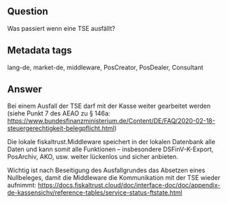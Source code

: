 ## Question

Was passiert wenn eine TSE ausfällt?

## Metadata tags

lang-de, market-de, middleware, PosCreator, PosDealer, Consultant

## Answer

Bei einem Ausfall der TSE darf mit der Kasse weiter gearbeitet werden (siehe Punkt 7 des AEAO zu § 146a: https://www.bundesfinanzministerium.de/Content/DE/FAQ/2020-02-18-steuergerechtigkeit-belegpflicht.html)


Die lokale fiskaltrust.Middleware speichert in der lokalen Datenbank alle Daten und kann somit alle Funktionen – insbesondere DSFinV-K-Export, PosArchiv, AKO, usw. weiter lückenlos und sicher anbieten.

Wichtig ist nach Beseitigung des Ausfallgrundes das Absetzen eines Nullbeleges, damit die Middleware die Kommunikation mit der TSE wieder aufnimmt: https://docs.fiskaltrust.cloud/doc/interface-doc/doc/appendix-de-kassensichv/reference-tables/service-status-ftstate.html